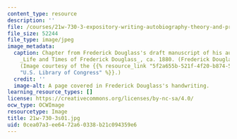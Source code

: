 ```yaml
---
content_type: resource
description: ''
file: /courses/21w-730-3-expository-writing-autobiography-theory-and-practice-spring-2001/0cea07a3ee6472a60338b21c094359e6_21w-730-3s01.jpg
file_size: 52244
file_type: image/jpeg
image_metadata:
  caption: Chapter from Frederick Douglass's draft manuscript of his autobiography,
    _Life and Times of Frederick Douglass_, ca. 1880. (Frederick Douglass Papers)
    (Image courtesy of the {{% resource_link "5f2a655b-521f-4f20-b874-52a2910d906f"
    "U.S. Library of Congress" %}}.)
  credit: ''
  image-alt: A page covered in Frederick Douglass's handwriting.
learning_resource_types: []
license: https://creativecommons.org/licenses/by-nc-sa/4.0/
ocw_type: OCWImage
resourcetype: Image
title: 21w-730-3s01.jpg
uid: 0cea07a3-ee64-72a6-0338-b21c094359e6
---
```

